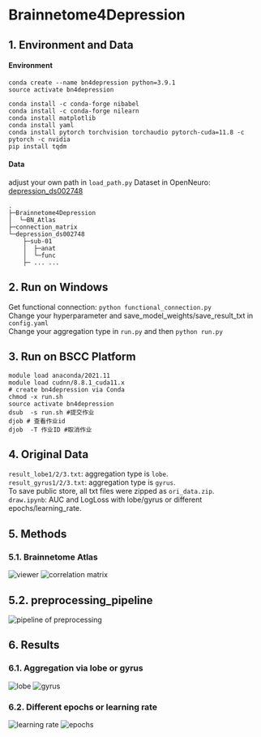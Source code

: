 # Brainnetome4Depression
## 1. Environment and Data
#### Environment
``` shell
conda create --name bn4depression python=3.9.1
source activate bn4depression

conda install -c conda-forge nibabel
conda install -c conda-forge nilearn
conda install matplotlib
conda install yaml
conda install pytorch torchvision torchaudio pytorch-cuda=11.8 -c pytorch -c nvidia
pip install tqdm
```

#### Data
adjust your own path in `load_path.py`
Dataset in OpenNeuro: [depression_ds002748](https://openneuro.org/datasets/ds002748/versions/1.0.5)
```shell
.
├─Brainnetome4Depression
│  └─BN_Atlas
├─connection_matrix
└─depression_ds002748
    ├─sub-01
    │  ├─anat
    │  └─func
    ├─ ... ...
```

## 2. Run on Windows
Get functional connection: `python functional_connection.py`<br>
Change your hyperparameter and save_model_weights/save_result_txt in `config.yaml`<br>
Change your aggregation type in `run.py` and then `python run.py`

## 3. Run on BSCC Platform
```shell
module load anaconda/2021.11 
module load cudnn/8.8.1_cuda11.x 
# create bn4depression via Conda
chmod -x run.sh
source activate bn4depression
dsub  -s run.sh #提交作业
djob # 查看作业id
djob  -T 作业ID #取消作业
```

## 4. Original Data
`result_lobe1/2/3.txt`: aggregation type is `lobe`.<br>
`result_gyrus1/2/3.txt`: aggregation type is `gyrus`.<br>
To save public store, all txt files were zipped as `ori_data.zip`.<br>
`draw.ipynb`: AUC and LogLoss with lobe/gyrus or different epochs/learning_rate.

## 5. Methods
### 5.1. Brainnetome Atlas
![viewer]('./figs/Atlas_1.svg')
![correlation matrix]('./figs/Atlas_2.svg')
## 5.2. preprocessing_pipeline
![pipeline of preprocessing]('./figs/preprocessing_pipeline.svg)

## 6. Results
### 6.1. Aggregation via lobe or gyrus
![lobe]('./figs/lobe_auc_logloss.svg)
![gyrus]('./figs/gyrus_auc_logloss.svg)
### 6.2. Different epochs or learning rate
![learning rate]('./figs/diff_learningrate.svg)
![epochs]('./figs/diff_epochs.svg)
